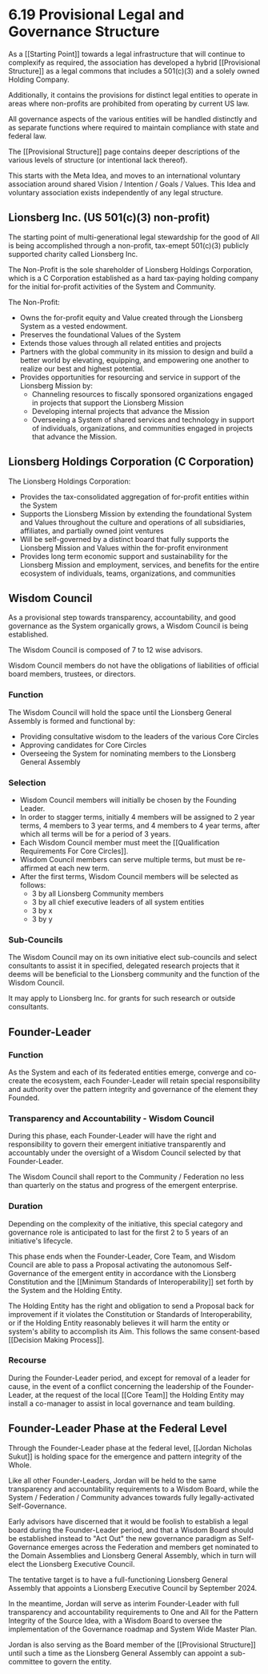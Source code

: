 # 6.19 Provisional Legal and Governance Structure
As a [[Starting Point]] towards a legal infrastructure that will continue to complexify as required, the association has developed a hybrid [[Provisional Structure]] as a legal commons that includes a 501(c)(3) and a solely owned Holding Company. 

Additionally, it contains the provisions for distinct legal entities to operate in areas where non-profits are prohibited from operating by current US law. 

All governance aspects of the various entities will be handled distinctly and as separate functions where required to maintain compliance with state and federal law. 

The [[Provisional Structure]] page contains deeper descriptions of the various levels of structure (or intentional lack thereof). 

This starts with the Meta Idea, and moves to an international voluntary association around shared Vision / Intention / Goals / Values. This Idea and voluntary association exists independently of any legal structure. 

## Lionsberg Inc. (US 501(c)(3) non-profit) 

The starting point of multi-generational legal stewardship for the good of All is being accomplished through a non-profit, tax-emept 501(c)(3) publicly supported charity called Lionsberg Inc. 

The Non-Profit is the sole shareholder of Lionsberg Holdings Corporation, which is a C Corporation established as a hard tax-paying holding company for the initial for-profit activities of the System and Community. 

The Non-Profit: 

- Owns the for-profit equity and Value created through the Lionsberg System as a vested endowment. 
- Preserves the foundational Values of the System 
- Extends those values through all related entities and projects 
- Partners with the global community in its mission to design and build a better world by elevating, equipping, and empowering one another to realize our best and highest potential.  
- Provides opportunities for resourcing and service in support of the Lionsberg Mission by: 
	- Channeling resources to fiscally sponsored organizations engaged in projects that support the Lionsberg Mission  
	- Developing internal projects that advance the Mission 
	- Overseeing a System of shared services and technology in support of individuals, organizations, and communities engaged in projects that advance the Mission. 

## Lionsberg Holdings Corporation (C Corporation)

The Lionsberg Holdings Corporation:

- Provides the tax-consolidated aggregation of for-profit entities within the System  
- Supports the Lionsberg Mission by extending the foundational System and Values throughout the culture and operations of all subsidiaries, affiliates, and partially owned joint ventures  
- Will be self-governed by a distinct board that fully supports the Lionsberg Mission and Values within the for-profit environment   
- Provides long term economic support and sustainability for the Lionsberg Mission and employment, services, and benefits for the entire ecosystem of individuals, teams, organizations, and communities  

## Wisdom Council 
As a provisional step towards transparency, accountability, and good governance as the System organically grows, a Wisdom Council is being established. 

The Wisdom Council is composed of 7 to 12 wise advisors. 

Wisdom Council members do not have the obligations of liabilities of official board members, trustees, or directors.

### Function 

The Wisdom Council will hold the space until the Lionsberg General Assembly is formed and functional by: 

- Providing consultative wisdom to the leaders of the various Core Circles  
- Approving candidates for Core Circles 
- Overseeing the System for nominating members to the Lionsberg General Assembly 

### Selection 
- Wisdom Council members will initially be chosen by the Founding Leader. 
- In order to stagger terms, initially 4 members will be assigned to 2 year terms, 4 members to 3 year terms, and 4 members to 4 year terms, after which all terms will be for a period of 3 years.  
- Each Wisdom Council member must meet the [[Qualification Requirements For Core Circles]]. 
- Wisdom Council members can serve multiple terms, but must be re-affirmed at each new term. 
- After the first terms, Wisdom Council members will be selected as follows: 
	- 3 by all Lionsberg Community members 
	- 3 by all chief executive leaders of all system entities 
	- 3 by x
	- 3 by y 

### Sub-Councils 
The Wisdom Council may on its own initiative elect sub-councils and select consultants to assist it in specified, delegated research projects that it deems will be beneficial to the Lionsberg community and the function of the Wisdom Council. 

It may apply to Lionsberg Inc. for grants for such research or outside consultants.


## Founder-Leader
### Function 

As the System and each of its federated entities emerge, converge and co-create the ecosystem, each Founder-Leader will retain special responsibility and authority over the pattern integrity and governance of the element they Founded. 

### Transparency and Accountability - Wisdom Council

During this phase, each Founder-Leader will have the right and responsibility to govern their emergent initiative transparently and accountably under the oversight of a Wisdom Council selected by that Founder-Leader. 

The Wisdom Council shall report to the Community / Federation no less than quarterly on the status and progress of the emergent enterprise. 

### Duration

Depending on the complexity of the initiative, this special category and governance role is anticipated to last for the first 2 to 5 years of an initiative's lifecycle. 

This phase ends when the Founder-Leader, Core Team, and Wisdom Council are able to pass a Proposal activating the autonomous Self-Governance of the emergent entity in accordance with the Lionsberg Constitution and the [[Minimum Standards of Interoperability]] set forth by the System and the Holding Entity.  

The Holding Entity has the right and obligation to send a Proposal back for improvement if it violates the Constitution or Standards of Interoperability, or if the Holding Entity reasonably believes it will harm the entity or system's ability to accomplish its Aim. This follows the same consent-based [[Decision Making Process]]. 

### Recourse 
During the Founder-Leader period, and except for removal of a leader for cause, in the event of a conflict concerning the leadership of the Founder-Leader, at the request of the local [[Core Team]] the Holding Entity may install a co-manager to assist in local governance and team building. 

## Founder-Leader Phase at the Federal Level 
Through the Founder-Leader phase at the federal level, [[Jordan Nicholas Sukut]] is holding space for the emergence and pattern integrity of the Whole. 

Like all other Founder-Leaders, Jordan will be held to the same transparency and accountability requirements to a Wisdom Board, while the System / Federation / Community advances towards fully legally-activated Self-Governance. 

Early advisors have discerned that it would be foolish to establish a legal board during the Founder-Leader period, and that a Wisdom Board should be established instead to "Act Out" the new governance paradigm as Self-Governance emerges across the Federation and members get nominated to the Domain Assemblies and Lionsberg General Assembly, which in turn will elect the Lionsberg Executive Council. 

The tentative target is to have a full-functioning Lionsberg General Assembly that appoints a Lionsberg Executive Council by September 2024. 

In the meantime, Jordan will serve as interim Founder-Leader with full transparency and accountability requirements to One and All for the Pattern Integrity of the Source Idea, with a Wisdom Board to oversee the implementation of the Governance roadmap and System Wide Master Plan. 

Jordan is also serving as the Board member of the [[Provisional Structure]] until such a time as the Lionsberg General Assembly can appoint a sub-committee to govern the entity. 






